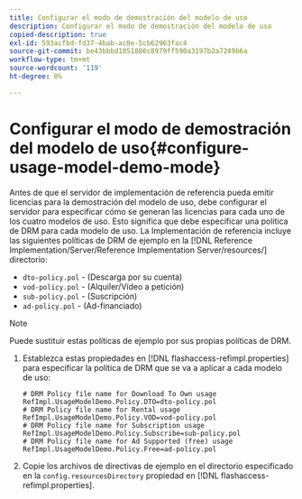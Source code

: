 ```yaml
---
title: Configurar el modo de demostración del modelo de uso
description: Configurar el modo de demostración del modelo de uso
copied-description: true
exl-id: 593acfbd-fd37-4bab-ac8e-5cb62963fac4
source-git-commit: be43bbbd1051886c8979ff590a3197b2a7249b6a
workflow-type: tm+mt
source-wordcount: '119'
ht-degree: 0%

---
```


# Configurar el modo de demostración del modelo de uso{#configure-usage-model-demo-mode}

Antes de que el servidor de implementación de referencia pueda emitir licencias para la demostración del modelo de uso, debe configurar el servidor para especificar cómo se generan las licencias para cada uno de los cuatro modelos de uso. Esto significa que debe especificar una política de DRM para cada modelo de uso. La Implementación de referencia incluye las siguientes políticas de DRM de ejemplo en la [!DNL Reference Implementation/Server/Reference Implementation Server/resources/] directorio:

* `dto-policy.pol` - (Descarga por su cuenta)
* `vod-policy.pol` - (Alquiler/Vídeo a petición)
* `sub-policy.pol` - (Suscripción)
* `ad-policy.pol` - (Ad-financiado)

>[!NOTE]
>
>Puede sustituir estas políticas de ejemplo por sus propias políticas de DRM.

1. Establezca estas propiedades en [!DNL flashaccess-refimpl.properties] para especificar la política de DRM que se va a aplicar a cada modelo de uso:

   ```
   # DRM Policy file name for Download To Own usage 
   RefImpl.UsageModelDemo.Policy.DTO=dto-policy.pol 
   # DRM Policy file name for Rental usage 
   RefImpl.UsageModelDemo.Policy.VOD=vod-policy.pol 
   # DRM Policy file name for Subscription usage 
   RefImpl.UsageModelDemo.Policy.Subscribe=sub-policy.pol 
   # DRM Policy file name for Ad Supported (free) usage 
   RefImpl.UsageModelDemo.Policy.Free=ad-policy.pol
   ```

1. Copie los archivos de directivas de ejemplo en el directorio especificado en la `config.resourcesDirectory` propiedad en [!DNL flashaccess-refimpl.properties].
